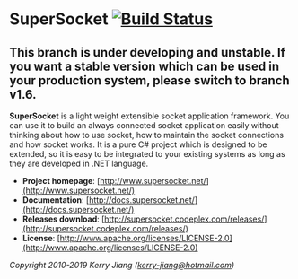 # SuperSocket  [![Build Status](https://travis-ci.org/kerryjiang/SuperSocket.svg?branch=master)](https://travis-ci.org/kerryjiang/SuperSocket)

## This branch is under developing and unstable. If you want a stable version which can be used in your production system, please switch to branch v1.6. ##

**SuperSocket** is a light weight extensible socket application framework. You can use it to build an always connected socket application easily without thinking about how to use socket, how to maintain the socket connections and how socket works. It is a pure C# project which is designed to be extended, so it is easy to be integrated to your existing systems as long as they are developed in .NET language.


- **Project homepage**:		[http://www.supersocket.net/](http://www.supersocket.net/)
- **Documentation**:		[http://docs.supersocket.net/](http://docs.supersocket.net/)
- **Releases download**:	[http://supersocket.codeplex.com/releases/](http://supersocket.codeplex.com/releases/)
- **License**: 				[http://www.apache.org/licenses/LICENSE-2.0](http://www.apache.org/licenses/LICENSE-2.0)


*Copyright 2010-2019 Kerry Jiang (kerry-jiang@hotmail.com)*